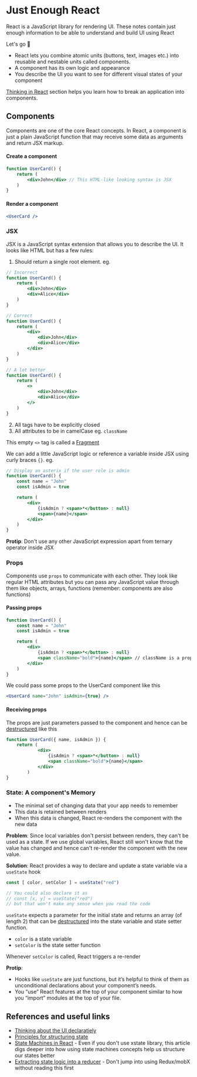 # Just Enough React
React is a JavaScript library for rendering UI. These notes contain just enough information to be able to understand and build UI using React

Let's go 🚀
- React lets you combine atomic units (buttons, text, images etc.) into reusable and nestable units called components.
- A component has its own logic and appearance
- You describe the UI you want to see for different visual states of your component

[Thinking in React](https://react.dev/learn/thinking-in-react#step-1-break-the-ui-into-a-component-hierarchy) section helps you learn how to break an application into components.

## Components
Components are one of the core React concepts. 
In React, a component is just a plain JavaScript function that may receive some data as arguments and return JSX markup.

#### Create a component
```jsx
function UserCard() {
    return (
        <div>John</div> // This HTML-like looking syntax is JSX
    )
}
```
#### Render a component
```jsx
<UserCard />
```

### JSX
JSX is a JavaScript syntax extension that allows you to describe the UI. It looks like HTML but has a few rules:

1. Should return a single root element. eg.
```jsx
// Incorrect
function UserCard() {
    return (
        <div>John</div>
        <div>Alice</div>
    )
}

// Correct
function UserCard() {
    return (
        <div>
            <div>John</div>
            <div>Alice</div>
        </div>
    )
}

// A lot better
function UserCard() {
    return (
        <>
            <div>John</div>
            <div>Alice</div>
        </>
    )
}
```
2. All tags have to be explicitly closed
3. All attributes to be in camelCase eg. `className`

This empty `<>` tag is called a [Fragment](https://react.dev/reference/react/Fragment)

We can add a little JavaScript logic or reference a variable inside JSX using curly braces `{}`. eg.
```jsx
// Display an asterix if the user role is admin
function UserCard() {
    const name = "John"
    const isAdmin = true

    return (
        <div>
            {isAdmin ? <span>*</button> : null}
            <span>{name}</span>
        </div>
    )
}
```
**Protip**: Don't use any other JavaScript expression apart from ternary operator inside JSX

### Props
Components use `props` to communicate with each other. They look like regular HTML attributes but you can pass any JavaScript value through them like objects, arrays, functions (remember: components are also functions)

#### Passing props
```jsx
function UserCard() {
    const name = "John"
    const isAdmin = true

    return (
        <div>
            {isAdmin ? <span>*</button> : null}
            <span className="bold">{name}</span> // className is a prop passed to in-built `span` component
        </div>
    )
}
```
We could pass some props to the UserCard component like this
```jsx
<UserCard name="John" isAdmin={true} />
```
#### Receiving props
The props are just parameters passed to the component and hence can be [destructured](https://developer.mozilla.org/en-US/docs/Web/JavaScript/Reference/Operators/Destructuring_assignment#object_destructuring) like this
```jsx
function UserCard({ name, isAdmin }) {
    return (
            <div>
                {isAdmin ? <span>*</button> : null}
                <span className="bold">{name}</span>
            </div>
        )
}
```

### State: A component's Memory
- The minimal set of changing data that your app needs to remember
- This data is retained between renders
- When this data is changed, React re-renders the component with the new data

**Problem**: Since local variables don't persist between renders, they can't be used as a state. If we use global variables, React still won't know that the value has changed and hence can't re-render the component with the new value.

**Solution**: React provides a way to declare and update a state variable via a `useState` hook

```jsx
const [ color, setColor ] = useState("red")

// You could also declare it as 
// const [x, y] = useState("red")
// but that won't make any sense when you read the code
```
`useState` expects a parameter for the initial state and returns an array (of length 2) that can be [destructured](https://developer.mozilla.org/en-US/docs/Web/JavaScript/Reference/Operators/Destructuring_assignment) into the state variable and state setter function.

- `color` is a state variable
- `setColor` is the state setter function

Whenever `setColor` is called, React triggers a re-render

**Protip**:
- Hooks like `useState` are just functions, but it’s helpful to think of them as unconditional declarations about your component’s needs.
- You “use” React features at the top of your component similar to how you “import” modules at the top of your file.

## References and useful links
- [Thinking about the UI declaratiely](https://react.dev/learn/reacting-to-input-with-state#thinking-about-ui-declaratively)
- [Principles for structuring state](https://react.dev/learn/choosing-the-state-structure#principles-for-structuring-state)
- [State Machines in React](https://mastery.games/post/state-machines-in-react/) - Even if you don't use xstate library, this article digs deeper into how using state machines concepts help us structure our states better
- [Extracting state logic into a reducer](https://react.dev/learn/extracting-state-logic-into-a-reducer) - Don't jump into using Redux/mobX without reading this first